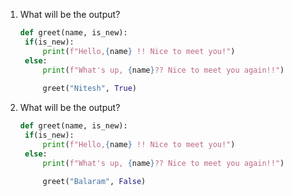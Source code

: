1. What will be the output?
   ```python
   def greet(name, is_new):
    if(is_new):
        print(f"Hello,{name} !! Nice to meet you!")
    else:
        print(f"What's up, {name}?? Nice to meet you again!!")
        
        greet("Nitesh", True)
   ```
1. What will be the output?
   ```python
   def greet(name, is_new):
    if(is_new):
        print(f"Hello,{name} !! Nice to meet you!")
    else:
        print(f"What's up, {name}?? Nice to meet you again!!")
        
        greet("Balaram", False)
   ```
